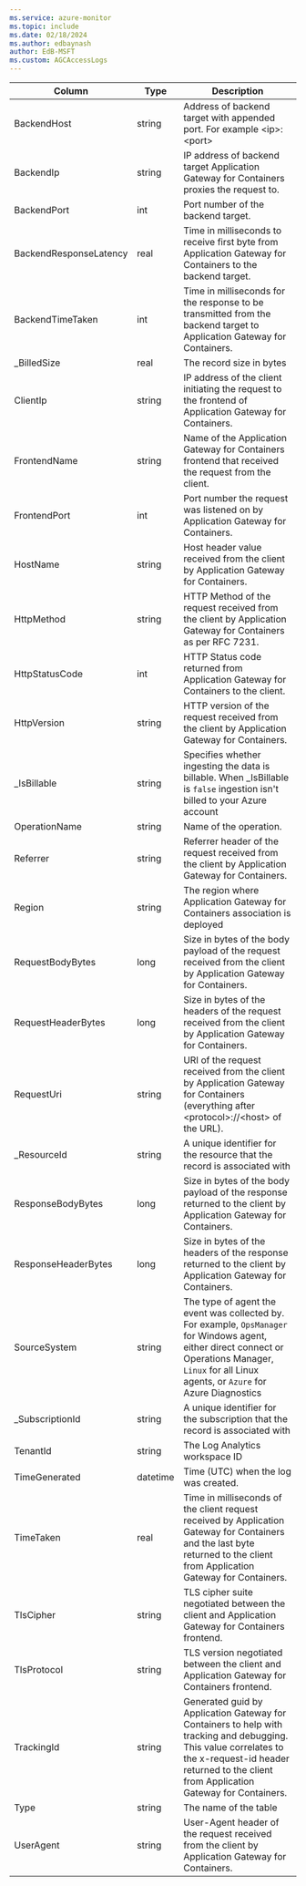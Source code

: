 ```yaml
---
ms.service: azure-monitor
ms.topic: include
ms.date: 02/18/2024
ms.author: edbaynash
author: EdB-MSFT
ms.custom: AGCAccessLogs
---
```



| Column | Type | Description |
|---|---|---|
| BackendHost | string | Address of backend target with appended port. For example \<ip\>:\<port\> |
| BackendIp | string | IP address of backend target Application Gateway for Containers proxies the request to. |
| BackendPort | int | Port number of the backend target. |
| BackendResponseLatency | real | Time in milliseconds to receive first byte from Application Gateway for Containers to the backend target. |
| BackendTimeTaken | int | Time in milliseconds for the response to be transmitted from the backend target to Application Gateway for Containers. |
| _BilledSize | real | The record size in bytes |
| ClientIp | string | IP address of the client initiating the request to the frontend of Application Gateway for Containers. |
| FrontendName | string | Name of the Application Gateway for Containers frontend that received the request from the client. |
| FrontendPort | int | Port number the request was listened on by Application Gateway for Containers. |
| HostName | string | Host header value received from the client by Application Gateway for Containers. |
| HttpMethod | string | HTTP Method of the request received from the client by Application Gateway for Containers as per RFC 7231. |
| HttpStatusCode | int | HTTP Status code returned from Application Gateway for Containers to the client. |
| HttpVersion | string | HTTP version of the request received from the client by Application Gateway for Containers. |
| _IsBillable | string | Specifies whether ingesting the data is billable. When _IsBillable is `false` ingestion isn't billed to your Azure account |
| OperationName | string | Name of the operation. |
| Referrer | string | Referrer header of the request received from the client by Application Gateway for Containers. |
| Region | string | The region where Application Gateway for Containers association is deployed |
| RequestBodyBytes | long | Size in bytes of the body payload of the request received from the client by Application Gateway for Containers. |
| RequestHeaderBytes | long | Size in bytes of the headers of the request received from the client by Application Gateway for Containers. |
| RequestUri | string | URI of the request received from the client by Application Gateway for Containers (everything after \<protocol\>://\<host\> of the URL). |
| _ResourceId | string | A unique identifier for the resource that the record is associated with |
| ResponseBodyBytes | long | Size in bytes of the body payload of the response returned to the client by Application Gateway for Containers. |
| ResponseHeaderBytes | long | Size in bytes of the headers of the response returned to the client by Application Gateway for Containers. |
| SourceSystem | string | The type of agent the event was collected by. For example, `OpsManager` for Windows agent, either direct connect or Operations Manager, `Linux` for all Linux agents, or `Azure` for Azure Diagnostics |
| _SubscriptionId | string | A unique identifier for the subscription that the record is associated with |
| TenantId | string | The Log Analytics workspace ID |
| TimeGenerated | datetime | Time (UTC) when the log was created. |
| TimeTaken | real | Time in milliseconds of the client request received by Application Gateway for Containers and the last byte returned to the client from Application Gateway for Containers. |
| TlsCipher | string | TLS cipher suite negotiated between the client and Application Gateway for Containers frontend. |
| TlsProtocol | string | TLS version negotiated between the client and Application Gateway for Containers frontend. |
| TrackingId | string | Generated guid by Application Gateway for Containers to help with tracking and debugging. This value correlates to the x-request-id header returned to the client from Application Gateway for Containers. |
| Type | string | The name of the table |
| UserAgent | string | User-Agent header of the request received from the client by Application Gateway for Containers. |
